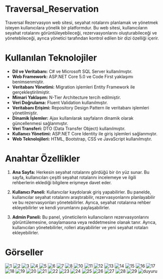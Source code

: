 # Traversal_Reservation
Traversal Rezervasyon web sitesi, seyahat rotalarını planlamak ve yönetmek isteyen kullanıcılara yönelik bir platformdur. 
Bu web sitesi, kullanıcıların seyahat rotalarını görüntüleyebileceği, rezervasyonlarını oluşturabileceği ve yönetebileceği, 
ayrıca yönetici tarafından kontrol edilen bir dizi özelliği içerir.

# Kullanılan Teknolojiler
- **Dil ve Veritabanı:** C# ve Microsoft SQL Server kullanılmıştır.
- **Web Framework:** ASP.NET Core 5.0 ve Code First yaklaşımı benimsenmiştir.
- **Veritabanı Yönetimi:** Migration işlemleri Entity Framework ile gerçekleştirilmiştir.
- **Mimari Yaklaşım:** N-Tier Architecture tercih edilmiştir.
- **Veri Doğrulama:** Fluent Validation kullanılmıştır.
- **Veritabanı Erişimi:** Repository Design Pattern ile veritabanı işlemleri yönetilmiştir.
-  **Dinamik İşlemler:** Ajax kullanılarak sayfaların dinamik olarak güncellenmesi sağlanmıştır.
-  **Veri Transferi:** DTO (Data Transfer Object) kullanılmıştır.
-  **Kullanıcı Yönetimi:** ASP.NET Core Identity ile giriş işlemleri sağlanmıştır.
-  **Web Teknolojileri:** HTML, Bootstrap, CSS ve JavaScript kullanılmıştır.

# Anahtar Özellikler
1. **Ana Sayfa:** Herkesin seyahat rotalarını gördüğü bir ön yüz sunar. Bu sayfa, kullanıcıları çeşitli seyahat rotalarını incelemeye ve ilgili rehberlerin eklediği bilgilere erişmeye davet eder.

2. **Kullanıcı Paneli:** Kullanıcılar kaydolarak giriş yapabilirler. Bu panelde, kullanıcılar seyahat rotalarını araştırabilir, rezervasyonlarını planlayabilir ve bu rezervasyonları yönetebilirler. Ayrıca, seyahat rotalarına rehber ekleyebilirler ve kendi yorumlarını paylaşabilirler.

3. **Admin Paneli:** Bu panel, yöneticilerin kullanıcıların rezervasyonlarını görüntülemesine, onaylamasına veya reddetmesine olanak tanır. Ayrıca, kullanıcıları yönetebilirler, rolleri atayabilirler ve yeni seyahat rotaları ekleyebilirler.


# Görseller

![1](https://github.com/tahacakmakk/Traversal_Reservation/assets/147727764/481173a5-c0c7-4564-9e93-5a2fc814e53d)
![2](https://github.com/tahacakmakk/Traversal_Reservation/assets/147727764/446841ff-dae0-422e-a183-69099a4ef6b7)
![3](https://github.com/tahacakmakk/Traversal_Reservation/assets/147727764/4e2b0867-4369-4b44-9f55-ca29a73ce4e7)
![4](https://github.com/tahacakmakk/Traversal_Reservation/assets/147727764/ff623382-adc4-4de4-b178-5ebb0172be98)
![5](https://github.com/tahacakmakk/Traversal_Reservation/assets/147727764/b1f936de-ea6d-4f44-8aa9-ac7fe10742ff)
![6](https://github.com/tahacakmakk/Traversal_Reservation/assets/147727764/6bb3ba51-5763-4e09-a193-5817d24c4d7c)
![7](https://github.com/tahacakmakk/Traversal_Reservation/assets/147727764/b479d083-9282-487e-ba3c-ade35bfc6401)
![8](https://github.com/tahacakmakk/Traversal_Reservation/assets/147727764/ca6fc3b7-9cef-494f-8c03-c67f0c47decb)
![10](https://github.com/tahacakmakk/Traversal_Reservation/assets/147727764/2947a935-5a74-4174-8128-9246f352fc6a)
![11](https://github.com/tahacakmakk/Traversal_Reservation/assets/147727764/e8157e53-feeb-483d-bc56-5a5760516dda)
![12](https://github.com/tahacakmakk/Traversal_Reservation/assets/147727764/bef0524e-f81a-438c-b8c8-42834fda5f51)
![13](https://github.com/tahacakmakk/Traversal_Reservation/assets/147727764/c1e90c86-d64e-47d7-bd0e-4d57445be543)
![14](https://github.com/tahacakmakk/Traversal_Reservation/assets/147727764/eca7b964-421b-483f-9c9c-431f62dc67d0)
![15](https://github.com/tahacakmakk/Traversal_Reservation/assets/147727764/372fb8de-ac23-447d-8e24-c5e48bb382f8)
![16](https://github.com/tahacakmakk/Traversal_Reservation/assets/147727764/e191f13f-19f1-42a4-8ef3-785c4b18ac20)
![17](https://github.com/tahacakmakk/Traversal_Reservation/assets/147727764/34ccb3c9-8a0d-48be-ba8f-123d957fc53d)
![18](https://github.com/tahacakmakk/Traversal_Reservation/assets/147727764/4af9ce43-11c4-4560-a7c8-0085d664c730)
![19](https://github.com/tahacakmakk/Traversal_Reservation/assets/147727764/16212183-c199-4b15-b27f-ff9f485bfa8a)
![20](https://github.com/tahacakmakk/Traversal_Reservation/assets/147727764/fb548390-fbfd-4d7a-90c5-7e0f0e71f60c)
![21](https://github.com/tahacakmakk/Traversal_Reservation/assets/147727764/617e8e28-d833-4804-9fcb-e159b19ff42e)
![22](https://github.com/tahacakmakk/Traversal_Reservation/assets/147727764/66e9d65a-ae32-473a-b247-b75860ea5d6a)
![23](https://github.com/tahacakmakk/Traversal_Reservation/assets/147727764/8d5159b5-4bf7-4955-be55-e6b5251e21f2)
![24](https://github.com/tahacakmakk/Traversal_Reservation/assets/147727764/b90665ee-e40b-47e1-95cd-a99cd22ec1ce)
![25](https://github.com/tahacakmakk/Traversal_Reservation/assets/147727764/ecc6fe61-dd06-4770-9428-75470c404d85)
![26](https://github.com/tahacakmakk/Traversal_Reservation/assets/147727764/7cef0aea-518a-4050-9c1a-eea6be052aff)
![27](https://github.com/tahacakmakk/Traversal_Reservation/assets/147727764/247d92f8-ffa0-4ac5-8eae-49e3354a146b)
![28](https://github.com/tahacakmakk/Traversal_Reservation/assets/147727764/d1b4bb38-c33c-4223-ab59-c17255795b34)
![29](https://github.com/tahacakmakk/Traversal_Reservation/assets/147727764/a210e311-726d-48be-9697-476a38e29bc7)
![duyuru](https://github.com/tahacakmakk/Traversal_Reservation/assets/147727764/23651e04-4d61-4ffd-ab39-acdf46035fc0)
